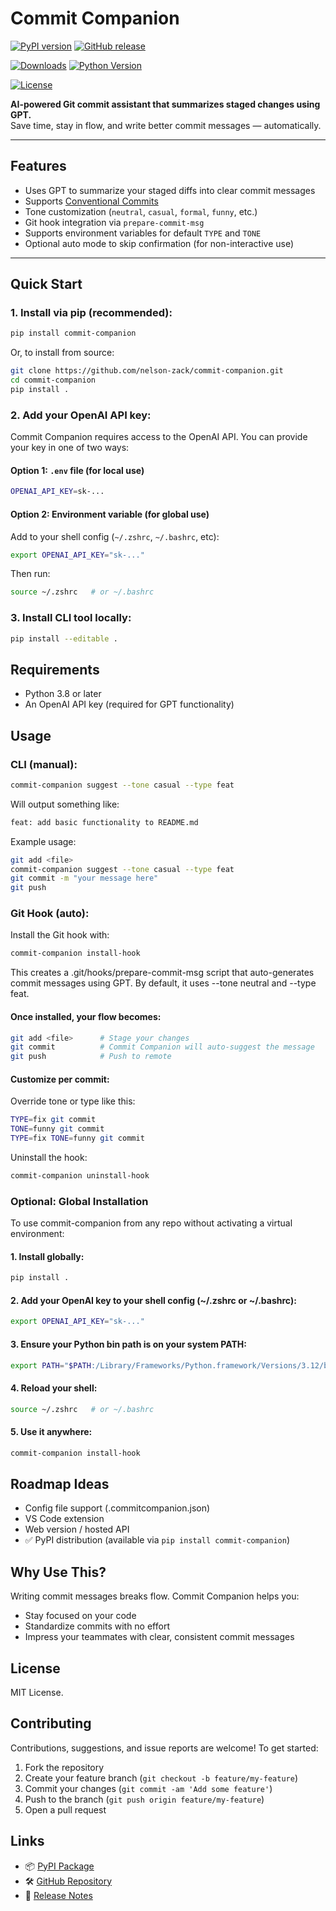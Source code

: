 # Commit Companion

[![PyPI version](https://img.shields.io/pypi/v/commit-companion.svg)](https://pypi.org/project/commit-companion/)
[![GitHub release](https://img.shields.io/github/v/release/nelson-zack/commit-companion)](https://github.com/nelson-zack/commit-companion/releases)

[![Downloads](https://static.pepy.tech/badge/commit-companion)](https://pepy.tech/project/commit-companion)
[![Python Version](https://img.shields.io/pypi/pyversions/commit-companion)](https://pypi.org/project/commit-companion/)

[![License](https://img.shields.io/github/license/nelson-zack/commit-companion)](LICENSE)

**AI-powered Git commit assistant that summarizes staged changes using GPT.**  
Save time, stay in flow, and write better commit messages — automatically.

---

## Features

- Uses GPT to summarize your staged diffs into clear commit messages
- Supports [Conventional Commits](https://www.conventionalcommits.org/en/v1.0.0/)
- Tone customization (`neutral`, `casual`, `formal`, `funny`, etc.)
- Git hook integration via `prepare-commit-msg`
- Supports environment variables for default `TYPE` and `TONE`
- Optional auto mode to skip confirmation (for non-interactive use)

---

## Quick Start

### 1. Install via pip (recommended):

```bash
pip install commit-companion
```

Or, to install from source:

```bash
git clone https://github.com/nelson-zack/commit-companion.git
cd commit-companion
pip install .
```

### 2. Add your OpenAI API key:

Commit Companion requires access to the OpenAI API. You can provide your key in one of two ways:

#### Option 1: `.env` file (for local use)

```bash
OPENAI_API_KEY=sk-...
```

#### Option 2: Environment variable (for global use)

Add to your shell config (`~/.zshrc`, `~/.bashrc`, etc):

```bash
export OPENAI_API_KEY="sk-..."
```

Then run:

```bash
source ~/.zshrc   # or ~/.bashrc
```

### 3. Install CLI tool locally:

```bash
pip install --editable .
```

## Requirements

- Python 3.8 or later
- An OpenAI API key (required for GPT functionality)

## Usage

### CLI (manual):

```bash
commit-companion suggest --tone casual --type feat
```

Will output something like:

```bash
feat: add basic functionality to README.md
```

Example usage:

```bash
git add <file>
commit-companion suggest --tone casual --type feat
git commit -m "your message here"
git push
```

### Git Hook (auto):

Install the Git hook with:

```bash
commit-companion install-hook
```

This creates a .git/hooks/prepare-commit-msg script that auto-generates commit messages using GPT.
By default, it uses --tone neutral and --type feat.

#### Once installed, your flow becomes:

```bash
git add <file>      # Stage your changes
git commit          # Commit Companion will auto-suggest the message
git push            # Push to remote
```

#### Customize per commit:

Override tone or type like this:

```bash
TYPE=fix git commit
TONE=funny git commit
TYPE=fix TONE=funny git commit
```

Uninstall the hook:

```bash
commit-companion uninstall-hook
```

### Optional: Global Installation

To use commit-companion from any repo without activating a virtual environment:

#### 1. Install globally:

```bash
pip install .
```

#### 2. Add your OpenAI key to your shell config (~/.zshrc or ~/.bashrc):

```bash
export OPENAI_API_KEY="sk-..."
```

#### 3. Ensure your Python bin path is on your system PATH:

```bash
export PATH="$PATH:/Library/Frameworks/Python.framework/Versions/3.12/bin"
```

#### 4. Reload your shell:

```bash
source ~/.zshrc   # or ~/.bashrc
```

#### 5. Use it anywhere:

```bash
commit-companion install-hook
```

## Roadmap Ideas

- Config file support (.commitcompanion.json)
- VS Code extension
- Web version / hosted API
- ✅ PyPI distribution (available via `pip install commit-companion`)

## Why Use This?

Writing commit messages breaks flow. Commit Companion helps you:

- Stay focused on your code
- Standardize commits with no effort
- Impress your teammates with clear, consistent commit messages

## License

MIT License.

## Contributing

Contributions, suggestions, and issue reports are welcome! To get started:

1. Fork the repository
2. Create your feature branch (`git checkout -b feature/my-feature`)
3. Commit your changes (`git commit -am 'Add some feature'`)
4. Push to the branch (`git push origin feature/my-feature`)
5. Open a pull request

## Links

- 📦 [PyPI Package](https://pypi.org/project/commit-companion/)
- 🛠 [GitHub Repository](https://github.com/nelson-zack/commit-companion)
- 📝 [Release Notes](https://github.com/nelson-zack/commit-companion/releases)
